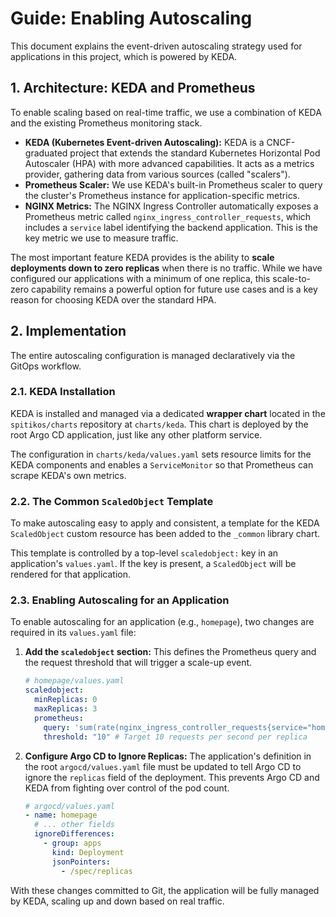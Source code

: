 # Guide: Enabling Autoscaling

This document explains the event-driven autoscaling strategy used for applications in this project, which is powered by KEDA.

## 1. Architecture: KEDA and Prometheus

To enable scaling based on real-time traffic, we use a combination of KEDA and the existing Prometheus monitoring stack.

- **KEDA (Kubernetes Event-driven Autoscaling):** KEDA is a CNCF-graduated project that extends the standard Kubernetes Horizontal Pod Autoscaler (HPA) with more advanced capabilities. It acts as a metrics provider, gathering data from various sources (called "scalers").
- **Prometheus Scaler:** We use KEDA's built-in Prometheus scaler to query the cluster's Prometheus instance for application-specific metrics.
- **NGINX Metrics:** The NGINX Ingress Controller automatically exposes a Prometheus metric called `nginx_ingress_controller_requests`, which includes a `service` label identifying the backend application. This is the key metric we use to measure traffic.

The most important feature KEDA provides is the ability to **scale deployments down to zero replicas** when there is no traffic. While we have configured our applications with a minimum of one replica, this scale-to-zero capability remains a powerful option for future use cases and is a key reason for choosing KEDA over the standard HPA.

## 2. Implementation

The entire autoscaling configuration is managed declaratively via the GitOps workflow.

### 2.1. KEDA Installation

KEDA is installed and managed via a dedicated **wrapper chart** located in the `spitikos/charts` repository at `charts/keda`. This chart is deployed by the root Argo CD application, just like any other platform service.

The configuration in `charts/keda/values.yaml` sets resource limits for the KEDA components and enables a `ServiceMonitor` so that Prometheus can scrape KEDA's own metrics.

### 2.2. The Common `ScaledObject` Template

To make autoscaling easy to apply and consistent, a template for the KEDA `ScaledObject` custom resource has been added to the `_common` library chart.

This template is controlled by a top-level `scaledobject:` key in an application's `values.yaml`. If the key is present, a `ScaledObject` will be rendered for that application.

### 2.3. Enabling Autoscaling for an Application

To enable autoscaling for an application (e.g., `homepage`), two changes are required in its `values.yaml` file:

1.  **Add the `scaledobject` section:** This defines the Prometheus query and the request threshold that will trigger a scale-up event.

    ```yaml
    # homepage/values.yaml
    scaledobject:
      minReplicas: 0
      maxReplicas: 3
      prometheus:
        query: 'sum(rate(nginx_ingress_controller_requests{service="homepage"}[2m]))'
        threshold: "10" # Target 10 requests per second per replica
    ```

2.  **Configure Argo CD to Ignore Replicas:** The application's definition in the root `argocd/values.yaml` file must be updated to tell Argo CD to ignore the `replicas` field of the deployment. This prevents Argo CD and KEDA from fighting over control of the pod count.

    ```yaml
    # argocd/values.yaml
    - name: homepage
      # ... other fields
      ignoreDifferences:
        - group: apps
          kind: Deployment
          jsonPointers:
            - /spec/replicas
    ```

With these changes committed to Git, the application will be fully managed by KEDA, scaling up and down based on real traffic.

